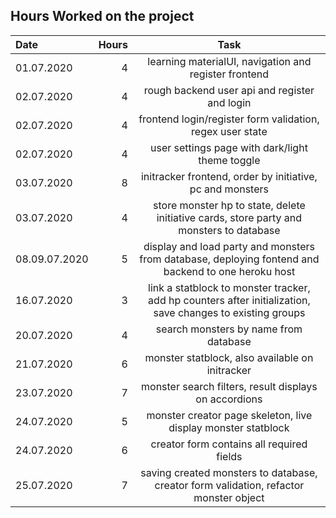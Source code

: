 ## Hours Worked on the project

| Date | Hours | Task |
| :--- | ---: | :----: |
| 01.07.2020 | 4 | learning materialUI, navigation and register frontend |
| 02.07.2020 | 4 | rough backend user api and register and login |
| 02.07.2020 | 4 | frontend login/register form validation, regex user state |
| 02.07.2020 | 4 | user settings page with dark/light theme toggle | 
| 03.07.2020 | 8 | initracker frontend, order by initiative, pc and monsters |
| 03.07.2020 | 4 | store monster hp to state, delete initiative cards, store party and monsters to database |
| 08.09.07.2020 | 5 | display and load party and monsters from database, deploying fontend and backend to one heroku host | 
| 16.07.2020 | 3 | link a statblock to monster tracker, add hp counters after initialization, save changes to existing groups |
| 20.07.2020 | 4 | search monsters by name from database |
| 21.07.2020 | 6 | monster statblock, also available on initracker |
| 23.07.2020 | 7 | monster search filters, result displays on accordions |
| 24.07.2020 | 5 | monster creator page skeleton, live display monster statblock |
| 24.07.2020 | 6 | creator form contains all required fields |
| 25.07.2020 | 7 | saving created monsters to database, creator form validation, refactor monster object |